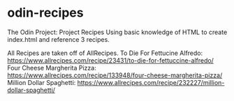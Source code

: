# odin-recipes
The Odin Project: Project Recipes
Using basic knowledge of HTML to create index.html and reference 3 recipes.

All Recipes are taken off of AllRecipes.
To Die For Fettucine Alfredo: https://www.allrecipes.com/recipe/23431/to-die-for-fettuccine-alfredo/
Four Cheese Margherita Pizza: https://www.allrecipes.com/recipe/133948/four-cheese-margherita-pizza/
Million Dollar Spaghetti: https://www.allrecipes.com/recipe/232227/million-dollar-spaghetti/